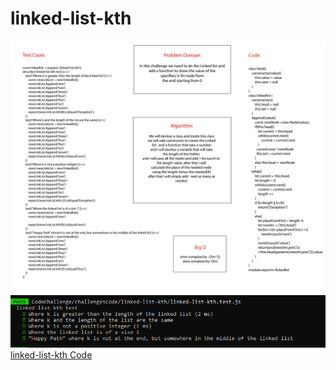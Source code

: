
# linked-list-kth

![linked-list-kth](./assits/linked-list-kth/linked-list-kth.png)
![linked-list-kth tests](./assits/linked-list-kth//linked-list-kth%20test.png)
[linked-list-kth Code](./challengesCode/linked-list-kth)